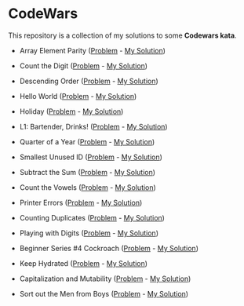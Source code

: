 # CodeWars

This repository is a collection of my solutions to some **Codewars kata**.

- Array Element Parity ([Problem](https://www.codewars.com/kata/5a092d9e46d843b9db000064) - [My Solution](https://github.com/danaeharris/CodeWars/blob/master/arrayElementParity.js))

- Count the Digit ([Problem](https://www.codewars.com/kata/566fc12495810954b1000030) - [My Solution](https://github.com/danaeharris/CodeWars/blob/master/countTheDigit.js))

- Descending Order ([Problem](https://www.codewars.com/kata/5467e4d82edf8bbf40000155) - [My Solution](https://github.com/danaeharris/CodeWars/blob/master/descendingOrder.js))

- Hello World ([Problem](codewars.com/kata/523b4ff7adca849afe000035) - [My Solution](<(https://github.com/danaeharris/CodeWars/blob/master/helloWorld.js)>))

- Holiday ([Problem](https://www.codewars.com/kata/57e92e91b63b6cbac20001e5) - [My Solution](https://github.com/danaeharris/CodeWars/blob/master/holidayViii%20DutyFree.js))

- L1: Bartender, Drinks! ([Problem](https://www.codewars.com/kata/568dc014440f03b13900001d) - [My Solution](https://github.com/danaeharris/CodeWars/blob/master/bartenderDrinks.js))

- Quarter of a Year ([Problem](https://www.codewars.com/kata/5ce9c1000bab0b001134f5af) - [My Solution](https://github.com/danaeharris/CodeWars/blob/master/quarterOfAYear.js))

- Smallest Unused ID ([Problem](<(https://www.codewars.com/kata/55eea63119278d571d00006a)>) - [My Solution](https://github.com/danaeharris/CodeWars/blob/master/smallestUnusedId.js))

- Subtract the Sum ([Problem](<(https://www.codewars.com/kata/56c5847f27be2c3db20009c3)>) - [My Solution](<(https://github.com/danaeharris/CodeWars/blob/master/subtractTheSum.js)>))

- Count the Vowels ([Problem](<(https://www.codewars.com/kata/54ff3102c1bad923760001f3/train/javascript)>) - [My Solution](<(https://github.com/danaeharris/CodeWars/blob/master/vowelCount.js)>))

- Printer Errors ([Problem](<(https://www.codewars.com/kata/56541980fa08ab47a0000040)>) - [My Solution](<(https://github.com/danaeharris/CodeWars/blob/master/printerErrors.js)>))

- Counting Duplicates ([Problem](<(https://www.codewars.com/kata/54bf1c2cd5b56cc47f0007a1)>) - [My Solution](<(https://github.com/danaeharris/CodeWars/blob/master/countingDuplicates.js)>))
 
- Playing with Digits ([Problem](<(https://www.codewars.com/kata/5552101f47fc5178b1000050)>) - [My Solution](<(https://github.com/danaeharris/CodeWars/blob/master/playingWithDigits.js)>))

- Beginner Series #4 Cockroach ([Problem](<(https://www.codewars.com/kata/55fab1ffda3e2e44f00000c6)>) - [My Solution](<(https://github.com/danaeharris/CodeWars/blob/master/beginnerSeries%234Cockroach.js)>))

- Keep Hydrated ([Problem](<(https://www.codewars.com/kata/582cb0224e56e068d800003c)>) - [My Solution](<(https://github.com/danaeharris/CodeWars/commit/818fd3227e6d9191250fa72864321e3be6ada60a)>))

- Capitalization and Mutability ([Problem](<(https://www.codewars.com/kata/595970246c9b8fa0a8000086)>) - [My Solution](<(https://github.com/danaeharris/CodeWars/commit/da459d82c0d0897f29897f057c892050bdcbfe7e)>))

- Sort out the Men from Boys ([Problem](<(https://www.codewars.com/kata/5af15a37de4c7f223e00012d)>) - [My Solution](<(https://github.com/danaeharris/CodeWars/commit/57c8d38579464f93a64e9bdfac488c98f8aca3b6)>))
